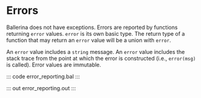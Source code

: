 # Errors

Ballerina does not have exceptions. Errors are reported by functions returning `error` values.
`error` is its own basic type. The return type of a function that may return an `error` value will be a union with `error`.

An `error` value includes a `string` message. An `error` value includes the stack trace from the point at which the error is constructed (i.e., `error(msg)` is called). Error values are immutable.

::: code error_reporting.bal :::

::: out error_reporting.out :::
